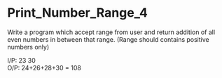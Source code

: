 # Print_Number_Range_4

Write a program which accept range from user and return addition of all even numbers in between that range. (Range should contains positive numbers only)

I/P:  23  30  
O/P:  24+26+28+30 = 108   
